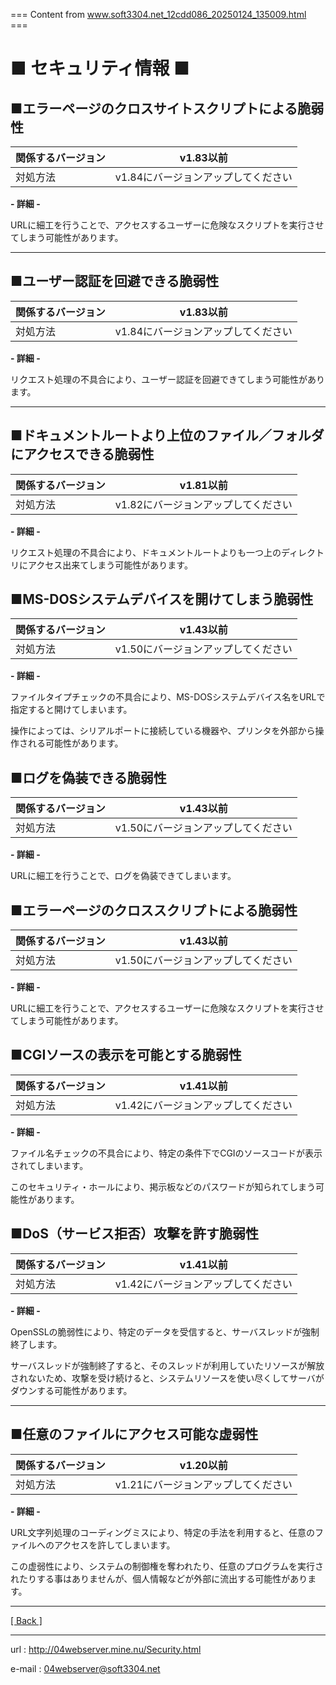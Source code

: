 === Content from www.soft3304.net_12cdd086_20250124_135009.html ===

# ■ セキュリティ情報 ■

## ■エラーページのクロスサイトスクリプトによる脆弱性

| 関係するバージョン | v1.83以前 |
| --- | --- |
| 対処方法 | v1.84にバージョンアップしてください |

**- 詳細 -**

URLに細工を行うことで、アクセスするユーザーに危険なスクリプトを実行させてしまう可能性があります。

---

## ■ユーザー認証を回避できる脆弱性

| 関係するバージョン | v1.83以前 |
| --- | --- |
| 対処方法 | v1.84にバージョンアップしてください |

**- 詳細 -**

リクエスト処理の不具合により、ユーザー認証を回避できてしまう可能性があります。

---

## ■ドキュメントルートより上位のファイル／フォルダにアクセスできる脆弱性

| 関係するバージョン | v1.81以前 |
| --- | --- |
| 対処方法 | v1.82にバージョンアップしてください |

**- 詳細 -**

リクエスト処理の不具合により、ドキュメントルートよりも一つ上のディレクトリにアクセス出来てしまう可能性があります。

## ■MS-DOSシステムデバイスを開けてしまう脆弱性

| 関係するバージョン | v1.43以前 |
| --- | --- |
| 対処方法 | v1.50にバージョンアップしてください |

**- 詳細 -**

ファイルタイプチェックの不具合により、MS-DOSシステムデバイス名をURLで指定すると開けてしまいます。

操作によっては、シリアルポートに接続している機器や、プリンタを外部から操作される可能性があります。

## ■ログを偽装できる脆弱性

| 関係するバージョン | v1.43以前 |
| --- | --- |
| 対処方法 | v1.50にバージョンアップしてください |

**- 詳細 -**

URLに細工を行うことで、ログを偽装できてしまいます。

## ■エラーページのクロススクリプトによる脆弱性

| 関係するバージョン | v1.43以前 |
| --- | --- |
| 対処方法 | v1.50にバージョンアップしてください |

**- 詳細 -**

URLに細工を行うことで、アクセスするユーザーに危険なスクリプトを実行させてしまう可能性があります。

## ■CGIソースの表示を可能とする脆弱性

| 関係するバージョン | v1.41以前 |
| --- | --- |
| 対処方法 | v1.42にバージョンアップしてください |

**- 詳細 -**

ファイル名チェックの不具合により、特定の条件下でCGIのソースコードが表示されてしまいます。

このセキュリティ・ホールにより、掲示板などのパスワードが知られてしまう可能性があります。

## ■DoS（サービス拒否）攻撃を許す脆弱性

| 関係するバージョン | v1.41以前 |
| --- | --- |
| 対処方法 | v1.42にバージョンアップしてください |

**- 詳細 -**

OpenSSLの脆弱性により、特定のデータを受信すると、サーバスレッドが強制終了します。

サーバスレッドが強制終了すると、そのスレッドが利用していたリソースが解放されないため、攻撃を受け続けると、システムリソースを使い尽くしてサーバがダウンする可能性があります。

---

## ■任意のファイルにアクセス可能な虚弱性

| 関係するバージョン | v1.20以前 |
| --- | --- |
| 対処方法 | v1.21にバージョンアップしてください |

**- 詳細 -**

URL文字列処理のコーディングミスにより、特定の手法を利用すると、任意のファイルへのアクセスを許してしまいます。

この虚弱性により、システムの制御権を奪われたり、任意のプログラムを実行されたりする事はありませんが、個人情報などが外部に流出する可能性があります。

---

[[ Back ]](index.shtml)

---

url : <http://04webserver.mine.nu/Security.html>

e-mail : 04webserver@soft3304.net


